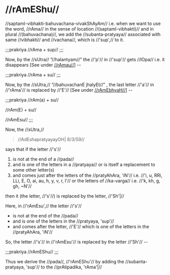 # //rAmEShu//

//saptamI-vibhakti-bahuvachana-vivakShAyAm// i.e. when we want to use
the word, //rAma// in the sense of location //(saptamI-vibhakti)// and
in plural //(bahuvachana)//, we add the //subanta-pratyaya// associated
with same //vibhakti// and //vachana//, which is //'sup',// to it.

;;;prakriya
//rAma + sup//
;;;

Now, by the //sUtra// “//halantyam//” the //'p'// in //'sup'// gets
//lOpa// i.e. it disappears \[See under
[//rAmau//](#/shadlinga-prakaranam/raama-sabdah/raama-2-2)] --

;;;prakriya
//rAma + su//
;;;

Now, by the //sUtra,// “//bahuvachanE jhalyEt//” , the last letter
//'a'// in //'rAma'// is replaced by //'E'// \[See under
[//rAmEbhyaH//](#/shadlinga-prakaranam/raama-sabdah/raama-4-3)] --

;;;prakriya
//rAm(a) + su//

//rAm(E) + su//

//rAmEsu//
;;;

Now, the //sUtra,//

> //AdEshapratyayayOH| 8/3/59//

says that if the letter //'s'//

1.  is not at the end of a //pada//
2.  and is one of the letters in a //pratyaya// or is itself a
    replacement to some other letter(s)
3.  and comes just after the letters of the //pratyAhAra, 'iN'// i.e.
    //'i, u, RRi, LLi, E, O, ai, au, h, y, v, r, l'// or the
    letters of //ka-varga// i.e. //'k, kh, g, gh, ~N'//

then it (the letter, //'s'//) is replaced by the letter, //'Sh'|//

Here, in //'rAmEsu',// the letter //'s'//

-   is not at the end of the //pada//
-   and is one of the letters in the //pratyaya, 'sup'//
-   and comes after the letter, //'E'// which is one of the letters in
    the //pratyAhAra, 'iN'//

So, the letter //'s'// in //'rAmEsu'// is replaced by the letter
//'Sh'// --

;;;prakriya
//rAmEShu//
;;;

Thus we derive the //pada//, //'rAmEShu'// by adding the
//subanta-pratyaya, 'sup'// to the //prAtipadika, 'rAma'|//
